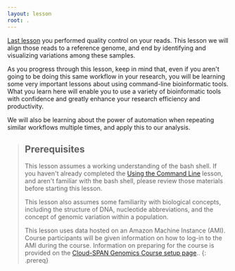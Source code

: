 ```yaml
---
layout: lesson
root: .
---
```


[Last lesson](https://cloud-span.github.io/genomics04-data-preparation-organisation/) you performed quality control on your reads. This lesson we will align those reads to a reference genome, and end by identifying and visualizing variations among these
samples. 

As you progress through this lesson, keep in mind that, even if you aren't going to be doing this same workflow in your research, 
you will be learning some very important lessons about using command-line bioinformatic tools. What you learn here will enable you to 
use a variety of bioinformatic tools with confidence and greatly enhance your research efficiency and productivity.

We will also be learning about the power of automation when repeating similar workflows multiple times, and apply this to our analysis.

> ## Prerequisites
>
> This lesson assumes a working understanding of the bash shell. If you haven't already completed the [Using the Command Line](https://cloud-span.github.io/genomics03-using-the-command-line/) lesson, and aren't familiar with the bash shell, please review those materials
> before starting this lesson.
>
> This lesson also assumes some familiarity with biological concepts, including the structure of DNA, nucleotide abbreviations, and the 
> concept of genomic variation within a population. 
>
> This lesson uses data hosted on an Amazon Machine Instance (AMI). Course participants will be given information on how
> to log-in to the AMI during the course. Information on preparing for the course is provided on the [Cloud-SPAN Genomics Course setup page](https://cloud-span.github.io/genomics01-intro/setup.html)..
{: .prereq}
